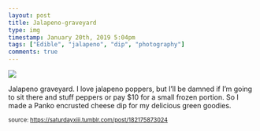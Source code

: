 ```yaml
---
layout: post
title: Jalapeno-graveyard
type: img
timestamp: January 20th, 2019 5:04pm
tags: ["Edible", "jalapeno", "dip", "photography"]
comments: true
---
```

<img src="https://saturdayxiii.github.io/media/182175873024.jpg"/>

Jalapeno graveyard.
I love jalapeno poppers, but I’ll be damned if I’m going to sit there and stuff peppers or pay $10 for a small frozen portion.
So I made a Panko encrusted cheese dip for my delicious green goodies.
 
  
<small>source: https://saturdayxiii.tumblr.com/post/182175873024</small>